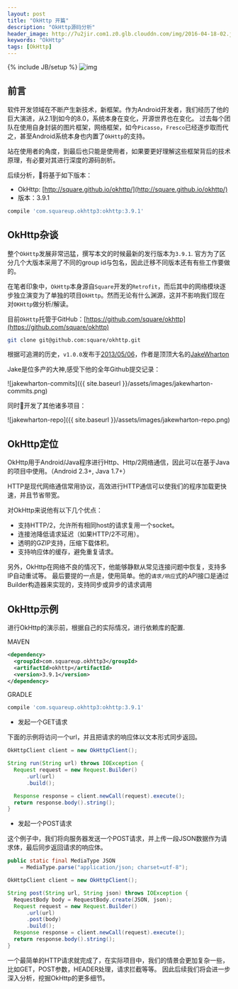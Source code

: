 ```yaml
---
layout: post
title: "OkHttp 开篇"
description: "OkHttp源码分析"
header_image: http://7u2jir.com1.z0.glb.clouddn.com/img/2016-04-18-02.jpg
keywords: "OkHttp"
tags: [OkHttp]
---
```

{% include JB/setup %}
![img](http://7u2jir.com1.z0.glb.clouddn.com/img/2016-04-18-02.jpg)

## 前言

软件开发领域在不断产生新技术，新框架。作为Android开发者，我们经历了他的巨大演进，从2.1到如今的8.0，系统本身在变化，开源世界也在变化。
过去每个团队在使用自身封装的图片框架，网络框架，如今`Picasso`，`Fresco`已经逐步取而代之，甚至Android系统本身也内置了`OkHttp`的支持。

站在使用者的角度，到最后也只能是使用者，如果要更好理解这些框架背后的技术原理，有必要对其进行深度的源码剖析。

后续分析，将基于如下版本：

* OkHttp: [http://square.github.io/okhttp/](http://square.github.io/okhttp/)
* 版本：3.9.1

```groovy
compile 'com.squareup.okhttp3:okhttp:3.9.1'
```

## OkHttp杂谈

整个`OkHttp`发展非常迅猛，撰写本文的时候最新的发行版本为`3.9.1`. 官方为了区分几个大版本采用了不同的group id与包名，因此迁移不同版本还有有些工作要做的。

在笔者印象中，`OkHttp`本身源自`Square`开发的`Retrofit`，而后其中的网络模块逐步独立演变为了单独的项目`OkHttp`。然而无论有什么渊源，这并不影响我们现在对`OKHttp`做分析/解读。

目前`OkHttp`托管于GitHub：[https://github.com/square/okhttp](https://github.com/square/okhttp)

```bash
git clone git@github.com:square/okhttp.git
```

根据可追溯的历史，`v1.0.0`发布于[2013/05/06](https://github.com/square/okhttp/commit/d95ecff5423f19e019e178baddfe4211f2fe57aa)，作者是顶顶大名的[JakeWharton](https://github.com/JakeWharton)

Jake是位多产的大神,感受下他的全年Github提交记录：

![jakewharton-commits]({{ site.baseurl }}/assets/images/jakewharton-commits.png)

同时开发了其他诸多项目：

![jakewharton-repo]({{ site.baseurl }}/assets/images/jakewharton-repo.png)

## OkHttp定位

OkHttp用于Android/Java程序进行Http、Http/2网络通信，因此可以在基于Java的项目中使用。（Android 2.3+, Java 1.7+）

HTTP是现代网络通信常用协议，高效进行HTTP通信可以使我们的程序加载更快速，并且节省带宽。

对OkHttp来说他有以下几个优点：

* 支持HTTP/2，允许所有相同host的请求复用一个socket。
* 连接池降低请求延迟（如果HTTP/2不可用）。
* 透明的GZIP支持，压缩下载体积。
* 支持响应体的缓存，避免重复请求。

另外，OkHttp在网络不良的情况下，他能够静默从常见连接问题中恢复，支持多IP自动重试等。
最后要提的一点是，使用简单。他的`请求/响应`式的API接口是通过Builder构造器来实现的，支持同步或异步的请求调用

## OkHttp示例

进行OkHttp的演示前，根据自己的实际情况，进行依赖库的配置.

MAVEN

```xml
<dependency>
  <groupId>com.squareup.okhttp3</groupId>
  <artifactId>okhttp</artifactId>
  <version>3.9.1</version>
</dependency>
```

GRADLE

```groovy
compile 'com.squareup.okhttp3:okhttp:3.9.1'
```

* 发起一个GET请求

下面的示例将访问一个url，并且把请求的响应体以文本形式同步返回。

```java
OkHttpClient client = new OkHttpClient();

String run(String url) throws IOException {
  Request request = new Request.Builder()
      .url(url)
      .build();

  Response response = client.newCall(request).execute();
  return response.body().string();
}
```

* 发起一个POST请求

这个例子中，我们将向服务器发送一个POST请求，并上传一段JSON数据作为请求体，最后同步返回请求的响应体。

```java
public static final MediaType JSON
    = MediaType.parse("application/json; charset=utf-8");

OkHttpClient client = new OkHttpClient();

String post(String url, String json) throws IOException {
  RequestBody body = RequestBody.create(JSON, json);
  Request request = new Request.Builder()
      .url(url)
      .post(body)
      .build();
  Response response = client.newCall(request).execute();
  return response.body().string();
}
```

一个最简单的HTTP请求就完成了，在实际项目中，我们的情景会更加复杂一些，比如GET，POST参数，HEADER处理，请求拦截等等。
因此后续我们将会进一步深入分析，挖掘OkHttp的更多细节。


